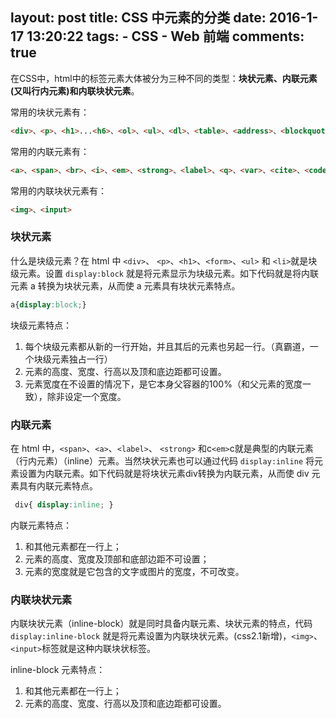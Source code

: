 layout: post
title: CSS 中元素的分类
date: 2016-1-17 13:20:22
tags: 
	- CSS
	- Web 前端
comments: true
---

在CSS中，html中的标签元素大体被分为三种不同的类型：**块状元素、内联元素(又叫行内元素)和内联块状元素**。

常用的块状元素有：
```html
<div>、<p>、<h1>...<h6>、<ol>、<ul>、<dl>、<table>、<address>、<blockquote> 、<form>
```
<!--more-->

常用的内联元素有：
```html
<a>、<span>、<br>、<i>、<em>、<strong>、<label>、<q>、<var>、<cite>、<code>
```
常用的内联块状元素有：
```html
<img>、<input>
```

### **块状元素** ###
什么是块级元素？在 html 中 `<div>`、 `<p>`、`<h1>`、`<form>`、`<ul>` 和 `<li>`就是块级元素。设置 `display:block` 就是将元素显示为块级元素。如下代码就是将内联元素 a 转换为块状元素，从而使 a 元素具有块状元素特点。
```css
a{display:block;}
```
块级元素特点：
1. 每个块级元素都从新的一行开始，并且其后的元素也另起一行。（真霸道，一个块级元素独占一行）
2. 元素的高度、宽度、行高以及顶和底边距都可设置。
3. 元素宽度在不设置的情况下，是它本身父容器的100%（和父元素的宽度一致），除非设定一个宽度。

### **内联元素** ###
在 html 中，`<span>`、`<a>`、`<label>`、 `<strong>` 和c`<em>`c就是典型的内联元素（行内元素）（inline）元素。当然块状元素也可以通过代码 `display:inline` 将元素设置为内联元素。如下代码就是将块状元素div转换为内联元素，从而使 div 元素具有内联元素特点。
```css
 div{ display:inline; }
```
内联元素特点：
1. 和其他元素都在一行上；
2. 元素的高度、宽度及顶部和底部边距不可设置；
3. 元素的宽度就是它包含的文字或图片的宽度，不可改变。

### **内联块状元素** ###
内联块状元素（inline-block）就是同时具备内联元素、块状元素的特点，代码`display:inline-block` 就是将元素设置为内联块状元素。(css2.1新增)，`<img>`、`<input>`标签就是这种内联块状标签。

inline-block 元素特点：
1. 和其他元素都在一行上；
2. 元素的高度、宽度、行高以及顶和底边距都可设置。